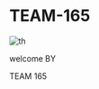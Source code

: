 # TEAM-165

![th](https://user-images.githubusercontent.com/100404698/155689065-ffb392f7-2c90-400a-b841-3c07f15a8427.jpg)

welcome
BY

TEAM
165

 

